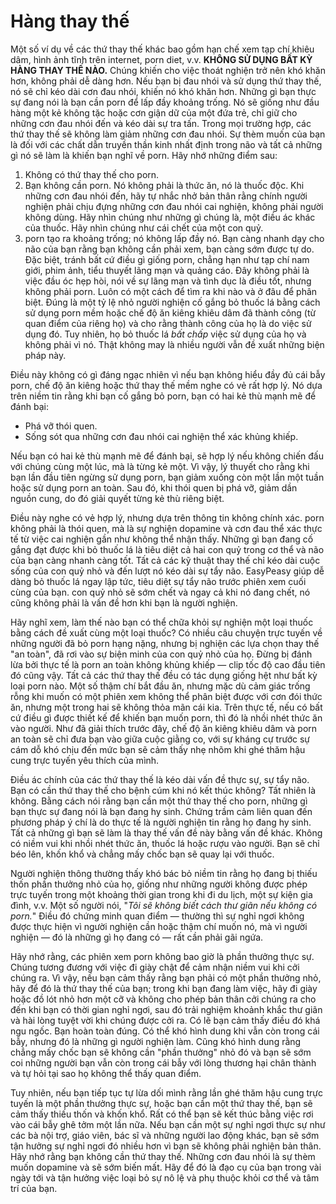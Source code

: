 # Hàng thay thế

Một số ví dụ về các thứ thay thế khác bao gồm hạn chế xem tạp chí khiêu dâm, hình ảnh tĩnh trên internet, porn diet, v.v. **KHÔNG SỬ DỤNG BẤT KỲ HÀNG THAY THẾ NÀO.** Chúng khiến cho việc thoát nghiện trở nên khó khăn hơn, không phải dễ dàng hơn. Nếu bạn bị đau nhói và sử dụng thứ thay thế, nó sẽ chỉ kéo dài cơn đau nhói, khiến nó khó khăn hơn. Những gì bạn thực sự đang nói là bạn cần porn để lấp đầy khoảng trống. Nó sẽ giống như đầu hàng một kẻ không tặc hoặc cơn giận dữ của một đứa trẻ, chỉ giữ cho những cơn đau nhói đến và kéo dài sự tra tấn. Trong mọi trường hợp, các thứ thay thế sẽ không làm giảm những cơn đau nhói. Sự thèm muốn của bạn là đối với các chất dẫn truyền thần kinh nhất định trong não và tất cả những gì nó sẽ làm là khiến bạn nghĩ về porn. Hãy nhớ những điểm sau:

1.  Không có thứ thay thế cho porn.
2.  Bạn không cần porn. Nó không phải là thức ăn, nó là thuốc độc. Khi những cơn đau nhói đến, hãy tự nhắc nhở bản thân rằng chính người nghiện phải chịu đựng những cơn đau nhói cai nghiện, không phải người không dùng. Hãy nhìn chúng như những gì chúng là, một điều ác khác của thuốc. Hãy nhìn chúng như cái chết của một con quỷ.
3.  porn tạo ra khoảng trống; nó không lấp đầy nó. Bạn càng nhanh dạy cho não của bạn rằng bạn không cần phải xem, bạn càng sớm được tự do. Đặc biệt, tránh bất cứ điều gì giống porn, chẳng hạn như tạp chí nam giới, phim ảnh, tiểu thuyết lãng mạn và quảng cáo. Đây không phải là việc đầu óc hẹp hòi, nói về sự lãng mạn và tình dục là điều tốt, nhưng không phải porn. Luôn có một cách để tìm ra khi nào và ở đâu để phân biệt. Đúng là một tỷ lệ nhỏ người nghiện cố gắng bỏ thuốc lá bằng cách sử dụng porn mềm hoặc chế độ ăn kiêng khiêu dâm đã thành công (từ quan điểm của riêng họ) và cho rằng thành công của họ là do việc sử dụng đó. Tuy nhiên, họ bỏ thuốc lá *bất chấp* việc sử dụng của họ và không phải vì nó. Thật không may là nhiều người vẫn đề xuất những biện pháp này.

Điều này không có gì đáng ngạc nhiên vì nếu bạn không hiểu đầy đủ cái bẫy porn, chế độ ăn kiêng hoặc thứ thay thế mềm nghe có vẻ rất hợp lý. Nó dựa trên niềm tin rằng khi bạn cố gắng bỏ porn, bạn có hai kẻ thù mạnh mẽ để đánh bại:

* Phá vỡ thói quen.
* Sống sót qua những cơn đau nhói cai nghiện thể xác khủng khiếp.

Nếu bạn có hai kẻ thù mạnh mẽ để đánh bại, sẽ hợp lý nếu không chiến đấu với chúng cùng một lúc, mà là từng kẻ một. Vì vậy, lý thuyết cho rằng khi bạn lần đầu tiên ngừng sử dụng porn, bạn giảm xuống còn một lần một tuần hoặc sử dụng porn an toàn. Sau đó, khi thói quen bị phá vỡ, giảm dần nguồn cung, do đó giải quyết từng kẻ thù riêng biệt.

Điều này nghe có vẻ hợp lý, nhưng dựa trên thông tin không chính xác. porn không phải là thói quen, mà là sự nghiện dopamine và cơn đau thể xác thực tế từ việc cai nghiện gần như không thể nhận thấy. Những gì bạn đang cố gắng đạt được khi bỏ thuốc lá là tiêu diệt cả hai con quỷ trong cơ thể và não của bạn càng nhanh càng tốt. Tất cả các kỹ thuật thay thế chỉ kéo dài cuộc sống của con quỷ nhỏ và đến lượt nó kéo dài sự tẩy não. EasyPeasy giúp dễ dàng bỏ thuốc lá ngay lập tức, tiêu diệt sự tẩy não trước phiên xem cuối cùng của bạn. con quỷ nhỏ sẽ sớm chết và ngay cả khi nó đang chết, nó cũng không phải là vấn đề hơn khi bạn là người nghiện.

Hãy nghĩ xem, làm thế nào bạn có thể chữa khỏi sự nghiện một loại thuốc bằng cách đề xuất cùng một loại thuốc? Có nhiều câu chuyện trực tuyến về những người đã bỏ porn hạng nặng, nhưng bị nghiện các lựa chọn thay thế "an toàn", đã rơi vào sự biện minh của con quỷ nhỏ của họ. Đừng bị đánh lừa bởi thực tế là porn an toàn không khủng khiếp — clip tốc độ cao đầu tiên đó cũng vậy. Tất cả các thứ thay thế đều có tác dụng giống hệt như bất kỳ loại porn nào. Một số thậm chí bắt đầu ăn, nhưng mặc dù cảm giác trống rỗng khi muốn có một phiên xem không thể phân biệt được với cơn đói thức ăn, nhưng một trong hai sẽ không thỏa mãn cái kia. Trên thực tế, nếu có bất cứ điều gì được thiết kế để khiến bạn muốn porn, thì đó là nhồi nhét thức ăn vào người. Như đã giải thích trước đây, chế độ ăn kiêng khiêu dâm và porn an toàn sẽ chỉ đưa bạn vào giữa cuộc giằng co, với sự kháng cự trước sự cám dỗ khó chịu đến mức bạn sẽ cảm thấy nhẹ nhõm khi ghé thăm hậu cung trực tuyến yêu thích của mình.

Điều ác chính của các thứ thay thế là kéo dài vấn đề thực sự, sự tẩy não. Bạn có cần thứ thay thế cho bệnh cúm khi nó kết thúc không? Tất nhiên là không. Bằng cách nói rằng bạn cần một thứ thay thế cho porn, những gì bạn thực sự đang nói là bạn đang hy sinh. Chứng trầm cảm liên quan đến phương pháp ý chí là do thực tế là người nghiện tin rằng họ đang hy sinh. Tất cả những gì bạn sẽ làm là thay thế vấn đề này bằng vấn đề khác. Không có niềm vui khi nhồi nhét thức ăn, thuốc lá hoặc rượu vào người. Bạn sẽ chỉ béo lên, khốn khổ và chẳng mấy chốc bạn sẽ quay lại với thuốc.

Người nghiện thông thường thấy khó bác bỏ niềm tin rằng họ đang bị thiếu thốn phần thưởng nhỏ của họ, giống như những người không được phép trực tuyến trong một khoảng thời gian trong khi đi du lịch, một sự kiện gia đình, v.v. Một số người nói, "*Tôi sẽ không biết cách thư giãn nếu không có porn.*" Điều đó chứng minh quan điểm — thường thì sự nghỉ ngơi không được thực hiện vì người nghiện cần hoặc thậm chí muốn nó, mà vì người nghiện — đó là những gì họ đang có — rất cần phải gãi ngứa.

Hãy nhớ rằng, các phiên xem porn không bao giờ là phần thưởng thực sự. Chúng tương đương với việc đi giày chật để cảm nhận niềm vui khi cởi chúng ra. Vì vậy, nếu bạn cảm thấy rằng bạn phải có một phần thưởng nhỏ, hãy để đó là thứ thay thế của bạn; trong khi bạn đang làm việc, hãy đi giày hoặc đồ lót nhỏ hơn một cỡ và không cho phép bản thân cởi chúng ra cho đến khi bạn có thời gian nghỉ ngơi, sau đó trải nghiệm khoảnh khắc thư giãn và hài lòng tuyệt vời khi chúng được cởi ra. Có lẽ bạn cảm thấy điều đó khá ngu ngốc. Bạn hoàn toàn đúng. Có thể khó hình dung khi vẫn còn trong cái bẫy, nhưng đó là những gì người nghiện làm. Cũng khó hình dung rằng chẳng mấy chốc bạn sẽ không cần "phần thưởng" nhỏ đó và bạn sẽ sớm coi những người bạn vẫn còn trong cái bẫy với lòng thương hại chân thành và tự hỏi tại sao họ không thể thấy quan điểm.

Tuy nhiên, nếu bạn tiếp tục tự lừa dối mình rằng lần ghé thăm hậu cung trực tuyến là một phần thưởng thực sự, hoặc bạn cần một thứ thay thế, bạn sẽ cảm thấy thiếu thốn và khốn khổ. Rất có thể bạn sẽ kết thúc bằng việc rơi vào cái bẫy ghê tởm một lần nữa. Nếu bạn cần một sự nghỉ ngơi thực sự như các bà nội trợ, giáo viên, bác sĩ và những người lao động khác, bạn sẽ sớm tận hưởng sự nghỉ ngơi đó nhiều hơn vì bạn sẽ không phải nghiện bản thân. Hãy nhớ rằng bạn không cần thứ thay thế. Những cơn đau nhói là sự thèm muốn dopamine và sẽ sớm biến mất. Hãy để đó là đạo cụ của bạn trong vài ngày tới và tận hưởng việc loại bỏ sự nô lệ và phụ thuộc khỏi cơ thể và tâm trí của bạn.
